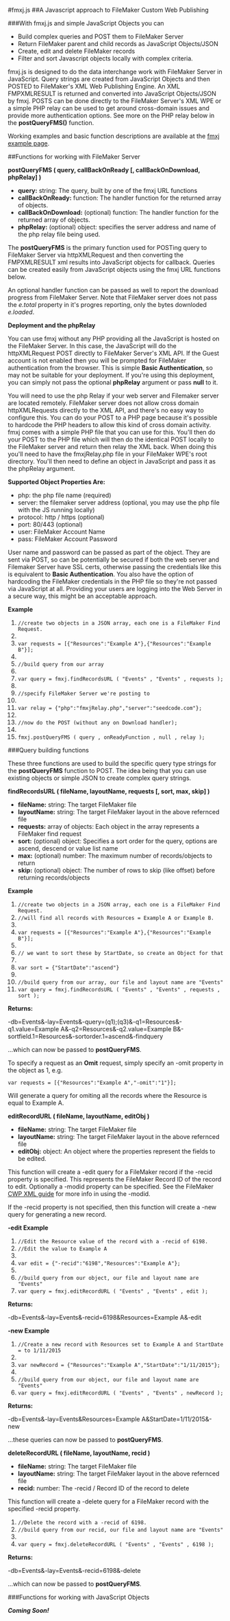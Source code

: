 #fmxj.js
##A Javascript approach to FileMaker Custom Web Publishing

###With fmxj.js and simple JavaScript Objects you can

* Build complex queries and POST them to FileMaker Server
* Return FileMaker parent and child records as JavaScript Objects/JSON
* Create, edit and delete FileMaker records
* Filter and sort Javascript objects locally with complex criteria.

fmxj.js is designed to do the data interchange work with FileMaker Server in JavaScript. Query strings are created from JavaScript Objects and then POSTED to FileMaker's XML Web Publishing Engine. An XML FMPXMLRESULT is returned and converted into JavaScript Objects/JSON by fmxj. POSTS can be done directly to the FileMaker Server's XML WPE or a simple PHP relay can be used to get around cross-domain issues and provide more authentication options.  See more on the PHP relay below in the **postQueryFMS()** function.

Working examples and basic function descriptions are available at the <a href="http://www.seedcode.com/fmxj/fmxj.html" target="_blank">fmxj example page</a>.

##Functions for working with FileMaker Server

**postQueryFMS ( query, callBackOnReady [, callBackOnDownload, phpRelay] )**

* **query:** string: The query, built by one of the fmxj URL functions
* **callBackOnReady:** function: The handler function for the returned array of objects.
* **callBackOnDownload:** (optional) function: The handler function for the returned array of objects.
* **phpRelay:** (optional) object: specifies the server address and name of the php relay file being used.

The **postQueryFMS** is the primary function used for POSTing query to FileMaker Server via httpXMLRequest and then converting the FMPXMLRESULT xml results into JavaScript objects for callback.  Queries can be created easily from JavaScript objects using the  fmxj URL functions below.  

An optional handler function can be passed as well to report the download progress from FileMaker Server.  Note that FileMaker server does not pass the *e.total* property in it's progres reporting, only the bytes downloded *e.loaded*.

**Deployment and the phpRelay**

You can use fmxj without any PHP providing all the JavaScript is hosted on the FileMaker Server.  In this case, the JavaScript will do the httpXMLRequest POST directly to FileMaker Server's XML API.  If the Guest account is not enabled then you will be prompted for FileMaker authentication from the browser.  This is simple **Basic Authentication**, so may not be suitable for your deployment.  If you're using this deployment, you can simply not pass the optional **phpRelay** argument or pass **null** to it.

You will need to use the php Relay if your web server and Filemaker server are located remotely.  FileMaker server does not allow cross domain httpXMLRequests directly to the XML API, and there's no easy way to configure this.  You can do your POST to a PHP page because it's possible to hardcode the PHP headers to allow this kind of cross domain activity.  fmxj comes with a simple PHP file that you can use for this.  You'll then do your POST to the PHP file which will then do the identical POST locally to the FileMaker server and return then relay the XML back.  When doing this you'll need to have the fmxjRelay.php file in your FileMaker WPE's root directory.  You'll then need to define an object in JavaScript and pass it as the phpRelay argument.

**Supported Object Properties Are:**

* php: the php file name (required)
* server: the filemaker server address (optional, you may use the php file with the JS running locally)
* protocol: http / https (optional)
* port: 80/443 (optional)
* user: FileMaker Account Name
* pass: FileMaker Account Password

User name and password can be passed as part of the object.  They are sent via POST, so can be potentially be secured if both the web server and Filemaker Server have SSL certs, otherwise passing the credentials like this is equivalent to **Basic Authentication**.  You also have the option of hardcoding the FileMaker credentials in the PHP file so they're not passed via JavaScript at all.  Providing your users are logging into the Web Server in a secure way, this might be an acceptable approach.

**Example**

1. `//create two objects in a JSON array, each one is a FileMaker Find Request.  `
2. `                                                                             `
3. `var requests = [{"Resources":"Example A"},{"Resources":"Example B"}];        `
4. `                                                                             `
5. `//build query from our array                                                 `
6. `                                                                             `
7. `var query = fmxj.findRecordsURL ( "Events" , "Events" , requests );          `
8. `                                                                             `
9. `//specify FileMaker Server we're posting to                                  `
10. `                                                                             `
11. `var relay = {"php":"fmxjRelay.php","server":"seedcode.com"};                 `
12. `                                                                             `
13. `//now do the POST (without any on Download handler);                         `
14. `                                                                             `
15. `fmxj.postQueryFMS ( query , onReadyFunction , null , relay );                `

###Query building functions

These three functions are used to build the specific query type strings for the **postQueryFMS** function to POST.  The idea being that you can use existing objects or simple JSON to create complex query strings.

**findRecordsURL ( fileName, layoutName, requests [, sort, max, skip] )**

* **fileName:** string: The target FileMaker file
* **layoutName:** string: The target FileMaker layout in the above refernced file
* **requests:** array of objects: Each object in the array represents a FileMaker find request
* **sort:** (optional) object: Specifies a sort order for the query, options are ascend, descend or value list name
* **max:** (optional) number: The maximum number of records/objects to return
* **skip:** (optional) object: The number of rows to skip (like offset) before returning records/objects

**Example**

1. `//create two objects in a JSON array, each one is a FileMaker Find Request. `
2. `//will find all records with Resources = Example A or Example B.            `
3. `                                                                            `
4. `var requests = [{"Resources":"Example A"},{"Resources":"Example B"}];       `
5. `                                                                            `
6. `// we want to sort these by StartDate, so create an Object for that         `
7. `                                                                            `
8. `var sort = {"StartDate":"ascend"}                                           `
9. `                                                                            `
7. `//build query from our array, our file and layout name are "Events"         `
8. `var query = fmxj.findRecordsURL ( "Events" , "Events" , requests , sort );  `

**Returns:**

-db=Events&-lay=Events&-query=(q1);(q3)&-q1=Resources&-q1.value=Example A&-q2=Resources&-q2.value=Example B&-sortfield.1=Resources&-sortorder.1=ascend&-findquery

...which can now be passed to **postQueryFMS**.

To specify a request as an **Omit** request, simply specify an -omit property in the object as 1, e.g.

`var requests = [{"Resources":"Example A","-omit":"1"}];`

Will generate a query for omiting all the records where the Resource is equal to Example A.


**editRecordURL ( fileName, layoutName, editObj )**

* **fileName:** string: The target FileMaker file
* **layoutName:** string: The target FileMaker layout in the above refernced file
* **editObj:** object: An object where the properties represent the fields to be edited.

This function will create a -edit query for a FileMaker record if the -recid property is specified.  This represents the FileMaker Record ID of the record to edit.  Optionally a -modid property can be specified.  See the FileMaker <a href="https://fmhelp.filemaker.com/docs/13/en/fms13_cwp_xml.pdf" target="_blank"> CWP XML guide</a> for more info in using the -modid.

If the -recid property is not specified, then this function will create a -new query for generating a new record. 

**-edit Example**

1. `//Edit the Resource value of the record with a -recid of 6198.        `
2. `//Edit the value to Example A                                         `
3. `                                                                      `
4. `var edit = {"-recid":"6198","Resources":"Example A"};                 `
5. `                                                                      `
6. `//build query from our object, our file and layout name are "Events"  `
7. `var query = fmxj.editRecordURL ( "Events" , "Events" , edit );        `

**Returns:**

-db=Events&-lay=Events&-recid=6198&Resources=Example A&-edit

**-new Example**


1. `//Create a new record with Resources set to Example A and StartDate = to 1/11/2015`
3. `                                                                                  `
4. `var newRecord = {"Resources":"Example A","StartDate":"1/11/2015"};                `
5. `                                                                                  `
6. `//build query from our object, our file and layout name are "Events"              `
7. `var query = fmxj.editRecordURL ( "Events" , "Events" , newRecord );               `

**Returns:**

-db=Events&-lay=Events&Resources=Example A&StartDate=1/11/2015&-new

...these queries can now be passed to **postQueryFMS**.

**deleteRecordURL ( fileName, layoutName, recid )**

* **fileName:** string: The target FileMaker file
* **layoutName:** string: The target FileMaker layout in the above refernced file
* **recid:** number: The -recid / Record ID of the record to delete

This function will create a -delete query for a FileMaker record with the specified -recid property.

1. `//Delete the record with a -recid of 6198.                           `
2. `//build query from our recid, our file and layout name are "Events"  `
3. `                                                                     `
4. `var query = fmxj.deleteRecordURL ( "Events" , "Events" , 6198 );     `

**Returns:**

-db=Events&-lay=Events&-recid=6198&-delete

...which can now be passed to **postQueryFMS**.

###Functions for working with JavaScript Objects

***Coming Soon!***






